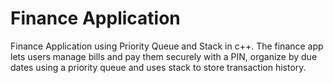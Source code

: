 # Finance Application
Finance Application using Priority Queue and Stack in c++.
The finance app lets users manage bills and pay them securely with a PIN, organize by due dates using a priority queue and uses stack to store transaction history.

